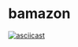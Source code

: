# bamazon

[![asciicast](https://asciinema.org/a/14.png)](https://asciinema.org/a/8Ob6eh2x4F8VyOPTfgJvSYEqx)